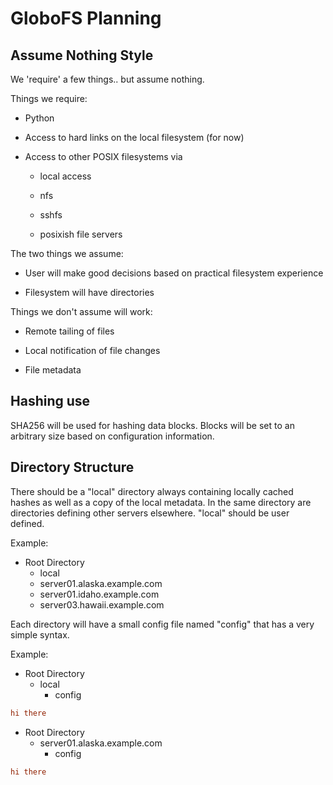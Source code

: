 GloboFS Planning
================

Assume Nothing Style
--------------------

We 'require' a few things.. but assume nothing.

Things we require:

- Python

- Access to hard links on the local filesystem (for now)

- Access to other POSIX filesystems via

  - local access

  - nfs

  - sshfs

  - posixish file servers

The two things we assume:

- User will make good decisions based on practical filesystem experience

- Filesystem will have directories

Things we don't assume will work:

- Remote tailing of files

- Local notification of file changes

- File metadata

Hashing use
-----------

SHA256 will be used for hashing data blocks.  Blocks will be set to an arbitrary 
size based on configuration information.

Directory Structure
-------------------

There should be a "local" directory always containing locally cached hashes as 
well as a copy of the local metadata.  In the same directory are directories 
defining other servers elsewhere. "local" should be user defined.

Example:

- Root Directory
  - local
  - server01.alaska.example.com
  - server01.idaho.example.com
  - server03.hawaii.example.com

Each directory will have a small config file named "config" that has a very 
simple syntax.

Example:

- Root Directory
  - local
    - config

```ini
hi there
```

- Root Directory
  - server01.alaska.example.com
    - config

```ini
hi there
```
